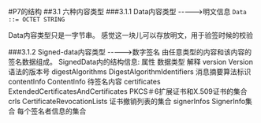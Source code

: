 #P7的结构
##3.1 六种内容类型
###3.1.1 Data内容类型 ----->明文信息
 ```Data ::= OCTET STRING```

Data内容类型只是一字节串。
感觉这一块儿可以存放明文，用于验签时候的校验

###3.1.2 Signed-data内容类型 ----->数字签名
由任意类型的内容和该内容的签名数据组成。
SignedData内的结构信息:
属性	数据类型	解释
version	Version	语法的版本号
digestAlgorithms	DigestAlgorithmIdentifiers	消息摘要算法标识
contentInfo	ContentInfo	待签名内容
certificates	ExtendedCertificatesAndCertificates	PKCS＃6扩展证书和X.509证书的集合
crls	CertificateRevocationLists	证书撤销列表的集合
signerInfos	SignerInfo集合	每个签名者信息的集合


